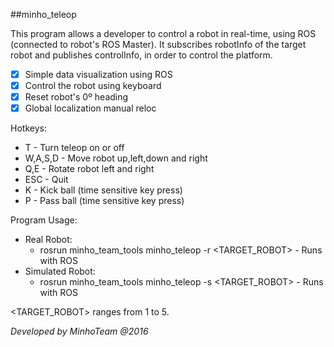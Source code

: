 ##minho_teleop

This program allows a developer to control a robot in real-time, using ROS (connected to robot's ROS Master).
It subscribes robotInfo of the target robot and publishes controlInfo, in order to control the platform.

 - [x] Simple data visualization using ROS
 - [x] Control the robot using keyboard
 - [x] Reset robot's 0º heading
 - [x] Global localization manual reloc
 
Hotkeys:
* T - Turn teleop on or off
* W,A,S,D - Move robot up,left,down and right 
* Q,E - Rotate robot left and right
* ESC - Quit  
* K - Kick ball (time sensitive key press)
* P - Pass ball (time sensitive key press)

Program Usage:   
* Real Robot:
   * rosrun minho\_team\_tools minho_teleop -r \<TARGET_ROBOT\> - Runs with ROS
* Simulated Robot:
   * rosrun minho\_team\_tools minho_teleop -s \<TARGET_ROBOT\> - Runs with ROS
   
\<TARGET_ROBOT\> ranges from 1 to 5.

*Developed by MinhoTeam @2016*
